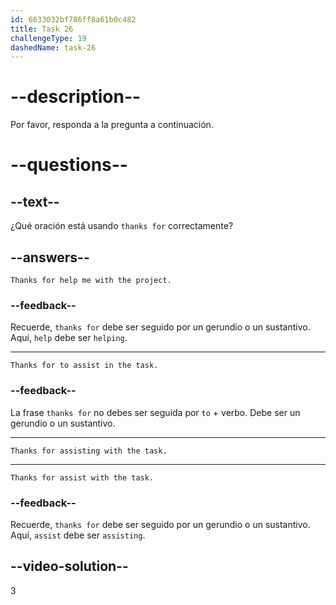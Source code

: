 ```yaml
---
id: 6633032bf786ff8a61b0c482
title: Task 26
challengeType: 19
dashedName: task-26
---
```


# --description--

Por favor, responda a la pregunta a continuación.

# --questions--

## --text--

¿Qué oración está usando `thanks for` correctamente?

## --answers--

`Thanks for help me with the project.`

### --feedback--

Recuerde, `thanks for` debe ser seguido por un gerundio o un sustantivo. Aquí, `help` debe ser `helping`.

---

`Thanks for to assist in the task.`

### --feedback--

La frase `thanks for` no debes ser seguida por `to` + verbo. Debe ser un gerundio o un sustantivo.

---

`Thanks for assisting with the task.`

---

`Thanks for assist with the task.`

### --feedback--

Recuerde, `thanks for` debe ser seguido por un gerundio o un sustantivo. Aquí, `assist` debe ser `assisting`.

## --video-solution--

3
